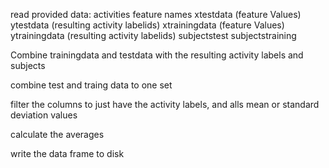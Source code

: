 
read provided data:
  activities
  feature names
  xtestdata (feature Values)
  ytestdata (resulting activity labelids)
  xtrainingdata (feature Values)
  ytrainingdata (resulting activity labelids)
  subjectstest
  subjectstraining

Combine trainingdata and testdata with the resulting activity labels and subjects

combine test and traing data to one set

filter the columns to just have the activity labels, and alls mean or standard deviation values

calculate the averages

write the data frame to disk